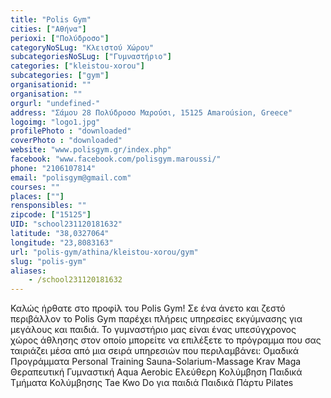 ```yaml
---
title: "Polis Gym"
cities: ["Αθήνα"]
perioxi: ["Πολύδροσο"]
categoryNoSLug: "Κλειστού Χώρου"
subcategoriesNoSLug: ["Γυμναστήριο"]
categories: ["kleistou-xorou"]
subcategories: ["gym"]
organisationid: ""
organisation: ""
orgurl: "undefined-"
address: "Σάμου 28 Πολύδροσο Μαρούσι, 15125 Amaroúsion, Greece"
logoimg: "logo1.jpg"
profilePhoto : "downloaded"
coverPhoto : "downloaded"
website: "www.polisgym.gr/index.php"
facebook: "www.facebook.com/polisgym.maroussi/"
phone: "2106107814"
email: "polisgym@gmail.com"
courses: ""
places: [""]
rensponsibles: ""
zipcode: ["15125"]
UID: "school231120181632"
latitude: "38,0327064"
longitude: "23,8083163"
url: "polis-gym/athina/kleistou-xorou/gym"
slug: "polis-gym"
aliases:
    - /school231120181632
---
```





Καλώς ήρθατε στo προφίλ του Polis Gym! Σε ένα άνετο και ζεστό περιβάλλον το Polis Gym παρέχει πλήρεις υπηρεσίες εκγύμνασης για μεγάλους και παιδιά. Το γυμναστήριο μας είναι ένας υπεσύγχρονος χώρος άθλησης στον οποίο μπορείτε να επιλέξετε το πρόγραμμα που σας ταιριάζει μέσα από μια σειρά υπηρεσιών που περιλαμβάνει: Ομαδικά Προγράμματα Personal Training Sauna-Solarium-Massage Krav Maga Θεραπευτική Γυμναστική Aqua Aerobic Ελεύθερη Κολύμβηση Παιδικά Τμήματα Κολύμβησης Tae Kwo Do για παιδιά Παιδικά Πάρτυ Pilates